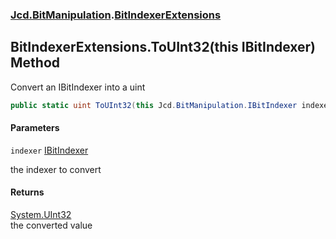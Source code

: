 ### [Jcd.BitManipulation](Jcd.BitManipulation.md 'Jcd.BitManipulation').[BitIndexerExtensions](Jcd.BitManipulation.BitIndexerExtensions.md 'Jcd.BitManipulation.BitIndexerExtensions')

## BitIndexerExtensions.ToUInt32(this IBitIndexer) Method

Convert an IBitIndexer into a uint

```csharp
public static uint ToUInt32(this Jcd.BitManipulation.IBitIndexer indexer);
```
#### Parameters

<a name='Jcd.BitManipulation.BitIndexerExtensions.ToUInt32(thisJcd.BitManipulation.IBitIndexer).indexer'></a>

`indexer` [IBitIndexer](Jcd.BitManipulation.IBitIndexer.md 'Jcd.BitManipulation.IBitIndexer')

the indexer to convert

#### Returns
[System.UInt32](https://docs.microsoft.com/en-us/dotnet/api/System.UInt32 'System.UInt32')  
the converted value